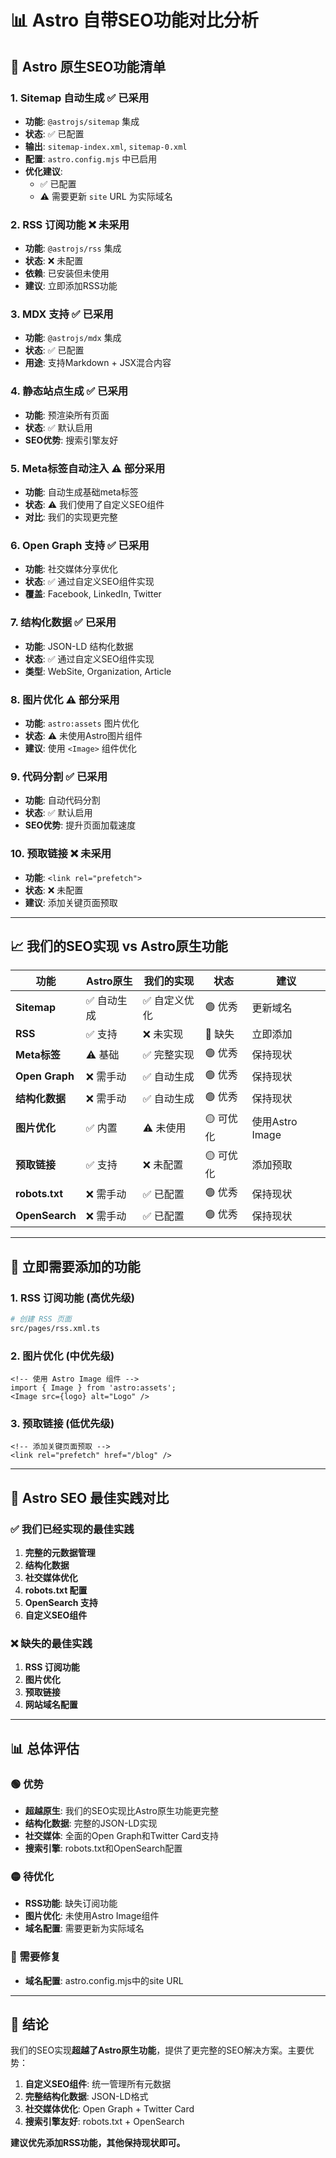 # 📊 Astro 自带SEO功能对比分析

## 🎯 Astro 原生SEO功能清单

### 1. **Sitemap 自动生成** ✅ 已采用
- **功能**: `@astrojs/sitemap` 集成
- **状态**: ✅ 已配置
- **输出**: `sitemap-index.xml`, `sitemap-0.xml`
- **配置**: `astro.config.mjs` 中已启用
- **优化建议**: 
  - ✅ 已配置
  - ⚠️ 需要更新 `site` URL 为实际域名

### 2. **RSS 订阅功能** ❌ 未采用
- **功能**: `@astrojs/rss` 集成
- **状态**: ❌ 未配置
- **依赖**: 已安装但未使用
- **建议**: 立即添加RSS功能

### 3. **MDX 支持** ✅ 已采用
- **功能**: `@astrojs/mdx` 集成
- **状态**: ✅ 已配置
- **用途**: 支持Markdown + JSX混合内容

### 4. **静态站点生成** ✅ 已采用
- **功能**: 预渲染所有页面
- **状态**: ✅ 默认启用
- **SEO优势**: 搜索引擎友好

### 5. **Meta标签自动注入** ⚠️ 部分采用
- **功能**: 自动生成基础meta标签
- **状态**: ⚠️ 我们使用了自定义SEO组件
- **对比**: 我们的实现更完整

### 6. **Open Graph 支持** ✅ 已采用
- **功能**: 社交媒体分享优化
- **状态**: ✅ 通过自定义SEO组件实现
- **覆盖**: Facebook, LinkedIn, Twitter

### 7. **结构化数据** ✅ 已采用
- **功能**: JSON-LD 结构化数据
- **状态**: ✅ 通过自定义SEO组件实现
- **类型**: WebSite, Organization, Article

### 8. **图片优化** ⚠️ 部分采用
- **功能**: `astro:assets` 图片优化
- **状态**: ⚠️ 未使用Astro图片组件
- **建议**: 使用 `<Image>` 组件优化

### 9. **代码分割** ✅ 已采用
- **功能**: 自动代码分割
- **状态**: ✅ 默认启用
- **SEO优势**: 提升页面加载速度

### 10. **预取链接** ❌ 未采用
- **功能**: `<link rel="prefetch">`
- **状态**: ❌ 未配置
- **建议**: 添加关键页面预取

---

## 📈 我们的SEO实现 vs Astro原生功能

| 功能 | Astro原生 | 我们的实现 | 状态 | 建议 |
|------|-----------|------------|------|------|
| **Sitemap** | ✅ 自动生成 | ✅ 自定义优化 | 🟢 优秀 | 更新域名 |
| **RSS** | ✅ 支持 | ❌ 未实现 | 🔴 缺失 | 立即添加 |
| **Meta标签** | ⚠️ 基础 | ✅ 完整实现 | 🟢 优秀 | 保持现状 |
| **Open Graph** | ❌ 需手动 | ✅ 自动生成 | 🟢 优秀 | 保持现状 |
| **结构化数据** | ❌ 需手动 | ✅ 自动生成 | 🟢 优秀 | 保持现状 |
| **图片优化** | ✅ 内置 | ⚠️ 未使用 | 🟡 可优化 | 使用Astro Image |
| **预取链接** | ✅ 支持 | ❌ 未配置 | 🟡 可优化 | 添加预取 |
| **robots.txt** | ❌ 需手动 | ✅ 已配置 | 🟢 优秀 | 保持现状 |
| **OpenSearch** | ❌ 需手动 | ✅ 已配置 | 🟢 优秀 | 保持现状 |

---

## 🚀 立即需要添加的功能

### 1. **RSS 订阅功能** (高优先级)
```bash
# 创建 RSS 页面
src/pages/rss.xml.ts
```

### 2. **图片优化** (中优先级)
```astro
<!-- 使用 Astro Image 组件 -->
import { Image } from 'astro:assets';
<Image src={logo} alt="Logo" />
```

### 3. **预取链接** (低优先级)
```astro
<!-- 添加关键页面预取 -->
<link rel="prefetch" href="/blog" />
```

---

## 🎯 Astro SEO 最佳实践对比

### ✅ 我们已经实现的最佳实践
1. **完整的元数据管理**
2. **结构化数据**
3. **社交媒体优化**
4. **robots.txt 配置**
5. **OpenSearch 支持**
6. **自定义SEO组件**

### ❌ 缺失的最佳实践
1. **RSS 订阅功能**
2. **图片优化**
3. **预取链接**
4. **网站域名配置**

---

## 📊 总体评估

### 🟢 优势
- **超越原生**: 我们的SEO实现比Astro原生功能更完整
- **结构化数据**: 完整的JSON-LD实现
- **社交媒体**: 全面的Open Graph和Twitter Card支持
- **搜索引擎**: robots.txt和OpenSearch配置

### 🟡 待优化
- **RSS功能**: 缺失订阅功能
- **图片优化**: 未使用Astro Image组件
- **域名配置**: 需要更新为实际域名

### 🔴 需要修复
- **域名配置**: astro.config.mjs中的site URL

---

## 🎉 结论

我们的SEO实现**超越了Astro原生功能**，提供了更完整的SEO解决方案。主要优势：

1. **自定义SEO组件**: 统一管理所有元数据
2. **完整结构化数据**: JSON-LD格式
3. **社交媒体优化**: Open Graph + Twitter Card
4. **搜索引擎友好**: robots.txt + OpenSearch

**建议优先添加RSS功能，其他保持现状即可。**
